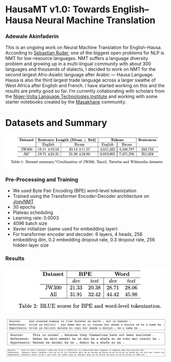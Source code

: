 # HausaMT v1.0: Towards English–Hausa Neural Machine Translation
### Adewale Akinfaderin

This is an ongoing work on Neural Machine Translation for English-Hausa. According to [Sebastian Ruder](https://ruder.io/4-biggest-open-problems-in-nlp/), one of the biggest open problems for NLP is NMT for low-resource languages. NMT suffers a language diversity problem and growing up in a multi-lingual community with about 300 languages and thousands of dialects, I decided to work on NMT for the second largest Afro-Asiatic language after Arabic — Hausa Language. Hausa is also the third largest trade language across a larger swathe of West Africa after English and French. I have started working on this and the results are pretty good so far. I’m currently collaborating with scholars from the [Niger-Volta Language Technologies Institute](https://github.com/Niger-Volta-LTI) and working with some starter notebooks created by the [Masakhane](https://www.masakhane.io) community.


# Datasets and Summary
![](https://github.com/WalePhenomenon/Hausa-NMT/blob/master/Images/Table1.png)


### Pre-Processing and Training

- We used Byte Pair Encoding (BPE) word-level tokenization
- Trained using the Transformer Encoder-Decoder architecture on [JoeyNMT](https://joeynmt.readthedocs.io/en/latest/)
- 30 epochs
- Plateau scheduling
- Learning rate: 0.0003
- 4096 batch size
- Xavier initializer (same used for embedding layer)
- For transformer encoder and decoder: 6 layers, 4 heads, 256 embedding dim, 0.2 embedding dropout rate, 0.3 dropout rate, 256 hidden layer size

### Results

![](https://github.com/WalePhenomenon/Hausa-NMT/blob/master/Images/Table2.png)

![Sample Translation](https://github.com/WalePhenomenon/Hausa-NMT/blob/master/Old_Hausa_MT/Dev_Test_1_Examples.png)







